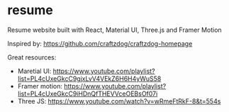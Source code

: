 # resume

Resume website built with React, Material UI, Three.js and Framer Motion

Inspired by: https://github.com/craftzdog/craftzdog-homepage

Great resources:
- Maretial UI: https://www.youtube.com/playlist?list=PL4cUxeGkcC9gjxLvV4VEkZ6H6H4yWuS58
- Framer motion: https://www.youtube.com/playlist?list=PL4cUxeGkcC9iHDnQfTHEVVceOEBsOf07i
- Three JS: https://www.youtube.com/watch?v=wRmeFtRkF-8&t=554s
